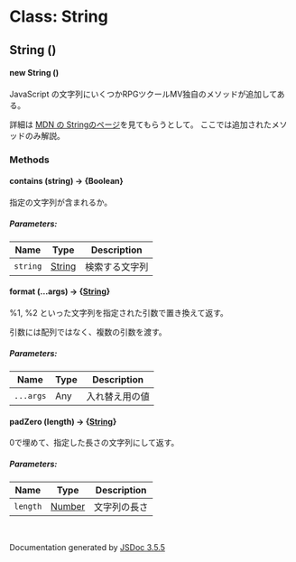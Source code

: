 # Class: String

## String ()

#### new String ()

JavaScript の文字列にいくつかRPGツクールMV独自のメソッドが追加してある。

詳細は [MDN の Stringのページ](https://developer.mozilla.org/ja/docs/Web/JavaScript/Reference/Global_Objects/String)を見てもらうとして。
ここでは追加されたメソッドのみ解説。


### Methods

#### contains (string) → {Boolean}
指定の文字列が含まれるか。

##### Parameters:

| Name | Type | Description |
| --- | --- | --- |
| `string` | [String](String.md) | 検索する文字列 |


#### format (...args) → {[String](String.md)}

%1, %2 といった文字列を指定された引数で置き換えて返す。

引数には配列ではなく、複数の引数を渡す。

##### Parameters:

| Name | Type | Description |
| --- | --- | --- |
| `...args` | Any | 入れ替え用の値 |


#### padZero (length) → {[String](String.md)}
0で埋めて、指定した長さの文字列にして返す。

##### Parameters:

| Name | Type | Description |
| --- | --- | --- |
| `length` | [Number](Number.md) | 文字列の長さ |

 <br>

  Documentation generated by [JSDoc 3.5.5](https://github.com/jsdoc3/jsdoc)
